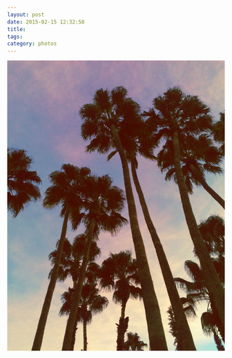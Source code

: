 ```yaml
---
layout: post
date: 2015-02-15 12:32:58
title: 
tags:
category: photos
---
```


![title](/assets/photoblog/palms-1.jpg)
